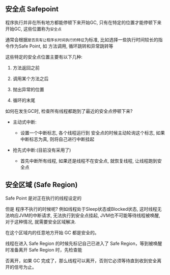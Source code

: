 ## 安全点 Safepoint

程序执行并非在所有地方都能停顿下来开始GC, 只有在特定的位置才能停顿下来开始GC, 这些位置称为`安全点`

通常会根据`是否具有让程序长时间执行的特征`为标准, 比如选择一些执行时间较长的指令作为Safe Point, 如 方法调用, 循环跳转和异常跳转等



这些特定的安全点位置主要有以下几种:

1. 方法返回之前

2. 调用某个方法之后

3. 抛出异常的位置

4. 循环的末尾



如何在发生GC时, 检查所有线程都跑到了最近的安全点停顿下来?

- 主动式中断: 
  - 设置一个中断标志, 各个线程运行到 安全点的时候主动轮询这个标志, 如果中断标志为真, 则将自己进行中断挂起

- 抢先式中断:(目前没有采用了)
  - 首先中断所有线程, 如果还是线程不在安全点, 就恢复线程, 让线程跑到安全点





## 安全区域 (Safe Region)

Safe Point 是对正在执行的线程设定的

但是 程序不执行的时候呢? 例如线程处于Sleep状态或Blocked状态, 这时线程无法响应JVM的中断请求, 无法执行到安全点挂起, JVM也不可能等待线程被唤醒, 对于这种情况, 就需要安全区域解决.



在这个区域内的任意地方开始 GC 都是安全的。

线程在进入 Safe Region 的时候先标记自己已进入了 Safe Region，等到被唤醒时准备离开 Safe Region 时，先检查能

否离开，如果 GC 完成了，那么线程可以离开，否则它必须等待直到收到安全离开的信号为止。

